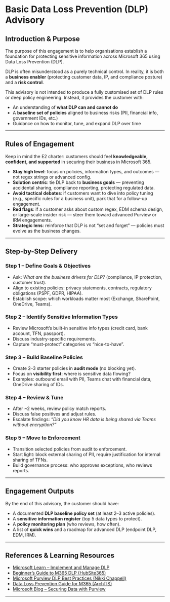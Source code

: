 # Basic Data Loss Prevention (DLP) Advisory

## Introduction & Purpose

The purpose of this engagement is to help organisations establish a foundation for protecting sensitive information across Microsoft 365 using Data Loss Prevention (DLP).  

DLP is often misunderstood as a purely technical control. In reality, it is both a **business enabler** (protecting customer data, IP, and compliance posture) and a **risk control**.  

This advisory is not intended to produce a fully customised set of DLP rules or deep policy engineering. Instead, it provides the customer with:  
- An understanding of **what DLP can and cannot do**  
- A **baseline set of policies** aligned to business risks (PII, financial info, government IDs, etc.)  
- Guidance on how to monitor, tune, and expand DLP over time  

---

## Rules of Engagement

Keep in mind the E2 charter: customers should feel **knowledgeable, confident, and supported** in securing their business in Microsoft 365.

- **Stay high level**: focus on policies, information types, and outcomes — not regex strings or advanced config.  
- **Solution centric**: tie DLP back to **business goals** — preventing accidental sharing, compliance reporting, protecting regulated data.  
- **Avoid tactical debates**: if customers want to dive into policy tuning (e.g., specific rules for a business unit), park that for a follow-up engagement.  
- **Red flags**: if a customer asks about custom regex, EDM schema design, or large-scale insider risk — steer them toward advanced Purview or IRM engagements.  
- **Strategic lens**: reinforce that DLP is not “set and forget” — policies must evolve as the business changes.  

---

## Step-by-Step Delivery

### Step 1 – Define Goals & Objectives
- Ask: *What are the business drivers for DLP?* (compliance, IP protection, customer trust).  
- Align to existing policies: privacy statements, contracts, regulatory obligations (PSPF, GDPR, HIPAA).  
- Establish scope: which workloads matter most (Exchange, SharePoint, OneDrive, Teams).  

### Step 2 – Identify Sensitive Information Types
- Review Microsoft’s built-in sensitive info types (credit card, bank account, TFN, passport).  
- Discuss industry-specific requirements.  
- Capture “must-protect” categories vs “nice-to-have”.  

### Step 3 – Build Baseline Policies
- Create 2–3 starter policies in **audit mode** (no blocking yet).  
- Focus on **visibility first**: where is sensitive data flowing?  
- Examples: outbound email with PII, Teams chat with financial data, OneDrive sharing of IDs.  

### Step 4 – Review & Tune
- After ~2 weeks, review policy match reports.  
- Discuss false positives and adjust rules.  
- Escalate findings: *“Did you know HR data is being shared via Teams without encryption?”*  

### Step 5 – Move to Enforcement
- Transition selected policies from audit to enforcement.  
- Start light: block external sharing of PII, require justification for internal sharing of TFNs.  
- Build governance process: who approves exceptions, who reviews reports.  

---

## Engagement Outputs

By the end of this advisory, the customer should have:  
- A documented **DLP baseline policy set** (at least 2–3 active policies).  
- A **sensitive information register** (top 5 data types to protect).  
- A **policy monitoring plan** (who reviews, how often).  
- A list of **quick wins** and a roadmap for advanced DLP (endpoint DLP, EDM, IRM).  

---

## References & Learning Resources

- [Microsoft Learn – Implement and Manage DLP](https://learn.microsoft.com/en-us/training/paths/purview-implement-manage-dlp/)  
- [Beginner’s Guide to M365 DLP (HubSite365)](https://www.hubsite365.com/en-ww/crm-pages/data-loss-prevention-in-microsoft-365-easy-guide-for-beginners-01a76489-6ca2-405e-b57a-afc94ad6f880.htm)  
- [Microsoft Purview DLP Best Practices (Nikki Chappell)](https://nikkichapple.com/microsoft-purview-dlp-best-practices/)  
- [Data Loss Prevention Guide for M365 (ArchTIS)](https://www.archtis.com/data-loss-prevention-guide-for-microsoft-365-and-sharepoint/)  
- [Microsoft Blog – Securing Data with Purview](https://www.microsoft.com/en-us/security/blog/2025/04/25/explore-practical-best-practices-to-secure-your-data-with-microsoft-purview/)  

---

